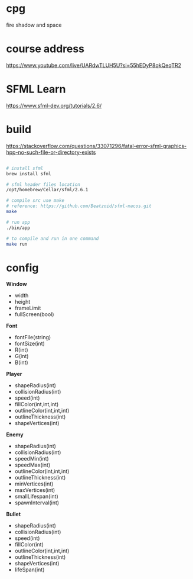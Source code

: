 # cpg
fire shadow and space

# course address
https://www.youtube.com/live/UARdwTLUH5U?si=55hEDyP8qkQeqTR2

# SFML Learn
https://www.sfml-dev.org/tutorials/2.6/

# build 

https://stackoverflow.com/questions/33071296/fatal-error-sfml-graphics-hpp-no-such-file-or-directory-exists

```bash

# install sfml
brew install sfml

# sfml header files location
/opt/homebrew/Cellar/sfml/2.6.1

# compile src use make
# reference: https://github.com/Beatzoid/sfml-macos.git
make

# run app
./bin/app

# to compile and run in one command
make run

```

# config
**Window**
- width
- height
- frameLimit
- fullScreen(bool)

**Font**
- fontFile(string)
- fontSize(int)
- R(int)
- G(int)
- B(int)

**Player**
- shapeRadius(int)
- collisionRadius(int)
- speed(int)
- fillColor(int,int,int)
- outlineColor(int,int,int)
- outlineThickness(int)
- shapeVertices(int)

**Enemy**
- shapeRadius(int)
- collisionRadius(int)
- speedMin(int)
- speedMax(int)
- outlineColor(int,int,int)
- outlineThickness(int)
- minVertices(int)
- maxVertices(int)
- smallLifespan(int)
- spawnInterval(int)

**Bullet**
- shapeRadius(int)
- collisionRadius(int)
- speed(int)
- fillColor(int)
- outlineColor(int,int,int)
- outlineThickness(int)
- shapeVertices(int)
- lifeSpan(int)